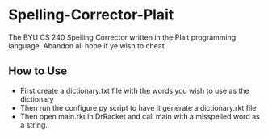 # Spelling-Corrector-Plait
The BYU CS 240 Spelling Corrector written in the Plait programming language. Abandon all hope if ye wish to cheat


## How to Use
* First create a dictionary.txt file with the words you wish to use as the dictionary
* Then run the configure.py script to have it generate a dictionary.rkt file
* Then open main.rkt in DrRacket and call main with a misspelled word as a string.
